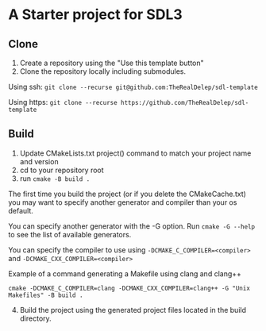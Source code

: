 # A Starter project for SDL3

## Clone
1. Create a repository using the "Use this template button"
2. Clone the repository locally including submodules. 

Using ssh: ```git clone --recurse git@github.com:TheRealDelep/sdl-template```

Using https: ```git clone --recurse https://github.com/TheRealDelep/sdl-template```

## Build
1. Update CMakeLists.txt project() command to match your project name and version
2. cd to your repository root
3. run ```cmake -B build .```

The first time you build the project (or if you delete the CMakeCache.txt) you may want to specify another generator and compiler than your os default.

You can specify another generator with the -G option. Run ```cmake -G --help``` to see the list of available generators.

You can specify the compiler to use using ```-DCMAKE_C_COMPILER=<compiler>``` and ```-DCMAKE_CXX_COMPILER=<compiler>```

Example of a command generating a Makefile using clang and clang++ 

```cmake -DCMAKE_C_COMPILER=clang -DCMAKE_CXX_COMPILER=clang++ -G "Unix Makefiles" -B build .```

4. Build the project using the generated project files located in the build directory.
